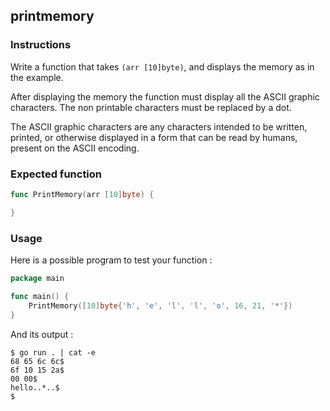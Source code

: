 ## printmemory

### Instructions

Write a function that takes `(arr [10]byte)`, and displays the memory as in the example.

After displaying the memory the function must display all the ASCII graphic characters. The non printable characters must be replaced by a dot.

The ASCII graphic characters are any characters intended to be written, printed, or otherwise displayed in a form that can be read by humans, present on the ASCII encoding.

### Expected function

```go
func PrintMemory(arr [10]byte) {

}
```

### Usage

Here is a possible program to test your function :

```go
package main

func main() {
	PrintMemory([10]byte{'h', 'e', 'l', 'l', 'o', 16, 21, '*'})
}
```

And its output :

```console
$ go run . | cat -e
68 65 6c 6c$
6f 10 15 2a$
00 00$
hello..*..$
$
```
